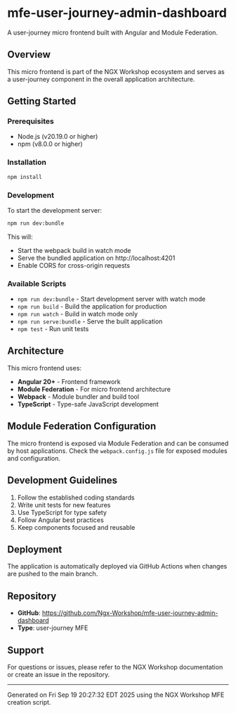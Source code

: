 # mfe-user-journey-admin-dashboard

A user-journey micro frontend built with Angular and Module Federation.

## Overview

This micro frontend is part of the NGX Workshop ecosystem and serves as a user-journey component in the overall application architecture.

## Getting Started

### Prerequisites

- Node.js (v20.19.0 or higher)
- npm (v8.0.0 or higher)

### Installation

```bash
npm install
```

### Development

To start the development server:

```bash
npm run dev:bundle
```

This will:
- Start the webpack build in watch mode
- Serve the bundled application on http://localhost:4201
- Enable CORS for cross-origin requests

### Available Scripts

- `npm run dev:bundle` - Start development server with watch mode
- `npm run build` - Build the application for production
- `npm run watch` - Build in watch mode only
- `npm run serve:bundle` - Serve the built application
- `npm test` - Run unit tests

## Architecture

This micro frontend uses:
- **Angular 20+** - Frontend framework
- **Module Federation** - For micro frontend architecture
- **Webpack** - Module bundler and build tool
- **TypeScript** - Type-safe JavaScript development

## Module Federation Configuration

The micro frontend is exposed via Module Federation and can be consumed by host applications. Check the `webpack.config.js` file for exposed modules and configuration.

## Development Guidelines

1. Follow the established coding standards
2. Write unit tests for new features
3. Use TypeScript for type safety
4. Follow Angular best practices
5. Keep components focused and reusable

## Deployment

The application is automatically deployed via GitHub Actions when changes are pushed to the main branch.

## Repository

- **GitHub**: https://github.com/Ngx-Workshop/mfe-user-journey-admin-dashboard
- **Type**: user-journey MFE

## Support

For questions or issues, please refer to the NGX Workshop documentation or create an issue in the repository.

---

Generated on Fri Sep 19 20:27:32 EDT 2025 using the NGX Workshop MFE creation script.
